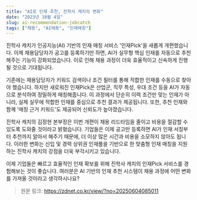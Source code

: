 ```yaml
---
title: "AI로 인재 추천, 진학사 캐치의 변화"
date: "2023년 10월 4일"
slug: ai-recommendation-jobcatch
tags: ["채용", "AI채용", "인재매칭"]
---
```


진학사 캐치가 인공지능(AI) 기반의 인재 매칭 서비스 '인재Pick'을 새롭게 개편했습니다. 이제 채용담당자가 공고를 등록하기만 하면, AI가 실무형 핵심 인재를 자동으로 추천해주는 기능이 강화되었습니다. 이로 인해 채용 과정이 더욱 효율적이고 신속하게 진행될 것으로 기대됩니다.

기존에는 채용담당자가 키워드 검색이나 조건 필터를 통해 적합한 인재를 수동으로 찾아야 했습니다. 하지만 새로워진 인재Pick은 산업군, 직무 특성, 우대 조건 등을 AI가 자동으로 분석하여 정밀하게 매칭해줍니다. 이 과정에서 단순히 이력 조건만 맞는 인재가 아니라, 실제 실무에 적합한 인재를 중심으로 추천 결과가 제공됩니다. 또한, 추천 인재와 함께 '매칭 근거 키워드'도 제공되어 신뢰도가 높아졌습니다.

진학사 캐치의 김정현 본부장은 이번 개편이 채용 리드타임을 줄이고 비용을 절감할 수 있도록 도와줄 것이라고 밝혔습니다. 기업들은 이제 공고만 등록하면 AI가 인재 서칭부터 추천까지 알아서 해주기 때문에, 더 이상 많은 시간과 비용을 소모하지 않아도 됩니다. 이러한 변화는 신입 및 경력 상위권 인재풀을 기반으로 한 맞춤형 인재 매칭을 지원하는 진학사 캐치의 강점을 더욱 부각시키고 있습니다.

이제 기업들은 빠르고 효율적인 인재 확보를 위해 진학사 캐치의 인재Pick 서비스를 경험해보는 것이 좋습니다. 여러분은 AI 기반의 인재 추천 시스템이 채용 과정에 어떤 변화를 가져올 것이라고 생각하시나요?

> 원문 링크: https://zdnet.co.kr/view/?no=20250604085011